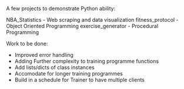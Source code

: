 A few projects to demonstrate Python ability:

NBA_Statistics - Web scraping and data visualization
fitness_protocol - Object Oriented Programming
exercise_generator - Procedural Programming

Work to be done:
  - Improved error handling
  - Adding Further complexity to training programme functions
  - Add lists/dicts of class instances
  - Accomodate for longer training programmes
  - Build in a schedule for Trainer to have multiple clients


